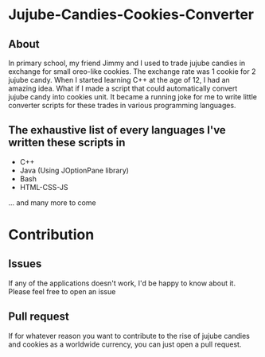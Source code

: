 # Jujube-Candies-Cookies-Converter

## About

In primary school, my friend Jimmy and I used to trade jujube candies in exchange for small oreo-like cookies. The exchange rate was 1 cookie for 2 jujube candy. When I started learning C++ at the age of 12, I had an amazing idea. What if I made a script that could automatically convert jujube candy into cookies unit. It became a running joke for me to write little converter scripts for these trades in various programming languages.

## The exhaustive list of every languages I've written these scripts in

- C++
- Java (Using JOptionPane library)
- Bash
- HTML-CSS-JS

... and many more to come

# Contribution

## Issues

If any of the applications doesn't work, I'd be happy to know about it. Please feel free to open an issue

## Pull request

If for whatever reason you want to contribute to the rise of jujube candies and cookies as a worldwide currency, you can just open a pull request.
